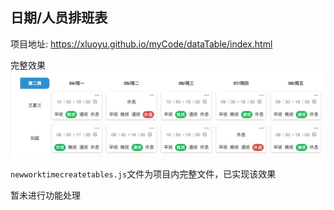 ## 日期/人员排班表
项目地址: https://xluoyu.github.io/myCode/dataTable/index.html

完整效果
![效果](./assets/a1.png)

`newworktimecreatetables.js`文件为项目内完整文件，已实现该效果

暂未进行功能处理